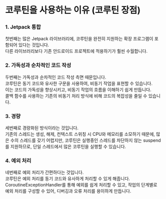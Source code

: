 # 코루틴을 사용하는 이유 (코루틴 장점)

### 1. Jetpack 통합
첫번째는 많은 Jetpack 라이브러리에, 코루틴을 완전히 지원하는 확장 프로그램이 포함되어 있다는 것입니다.<br>
다른 라이브러리보다 기존 안드로이드 프로젝트에 적용하기가 훨씬 수월합니다.

### 2. 가독성과 순차적인 코드 작성
두번째는 가독성과 순차적인 코드 작성 측면 때문입니다.<br>
코루틴은 동기 코드와 유사한 구문을 사용하여, 비동기 작업을 표현할 수 있습니다.<br>
이는 코드의 가독성을 향상시키고, 비동기 작업의 흐름을 이해하기 쉽게 만듭니다.<br>
콜백 함수를 사용하는 기존의 비동기 처리 방식에 비해 코드의 복잡성을 줄일 수 있습니다.

### 3. 경량
세번째로 경량화된 방식이라는 것입니다.<br>
기존의 스레드는 생성, 해제, 컨텍스트 스위칭 시 CPU와 메모리를 소모하기 때문에, 많은 수의 스레드를 갖기 어렵지만, 코루틴은 실행중인 스레드를 차단하지 않는 suspend를 지원하므로, 단일 스레드에서 많은 코루틴을 실행할 수 있습니다.

### 4. 예외 처리
네번째로 예외 처리가 간편하다는 것입니다.<br>
코루틴은 예외 처리를 동기 코드와 유사하게 처리할 수 있게 해줍니다.<br>
CoroutineExceptionHandler를 통해 예외를 쉽게 처리할 수 있고, 작업의 단계별로 예외 처리를 구성할 수 있어, 디버깅과 오류 처리를 용이하게 만듭니다.
